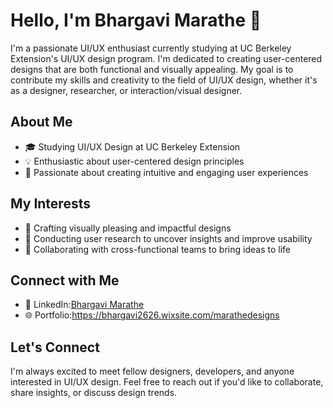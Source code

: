 # Hello, I'm Bhargavi Marathe 👋

I'm a passionate UI/UX enthusiast currently studying at UC Berkeley Extension's UI/UX design program.
I'm dedicated to creating user-centered designs that are both functional and visually appealing.
My goal is to contribute my skills and creativity to the field of UI/UX design, whether it's as a designer, researcher, or interaction/visual designer.

## About Me

- 🎓 Studying UI/UX Design at UC Berkeley Extension
- 💡 Enthusiastic about user-centered design principles
- 🌟 Passionate about creating intuitive and engaging user experiences

## My Interests

- 🎨 Crafting visually pleasing and impactful designs
- 🧠 Conducting user research to uncover insights and improve usability
- 🤝 Collaborating with cross-functional teams to bring ideas to life

## Connect with Me

- 💼 LinkedIn:[Bhargavi Marathe](https://www.linkedin.com/in/bhargavi-marathe-b15285115)
- 🌐 Portfolio:https://bhargavi2626.wixsite.com/marathedesigns

## Let's Connect

I'm always excited to meet fellow designers, developers, and anyone interested in UI/UX design. 
Feel free to reach out if you'd like to collaborate, share insights, or discuss design trends.


<!---
bmarathe26/bmarathe26 is a ✨ special ✨ repository because its `README.md` (this file) appears on your GitHub profile.
You can click the Preview link to take a look at your changes.
--->
